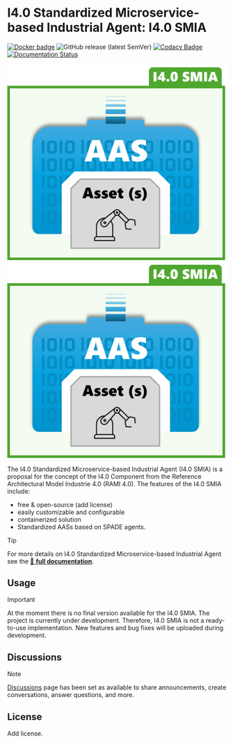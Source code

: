 # I4.0 Standardized Microservice-based Industrial Agent: I4.0 SMIA 

[![Docker badge](https://img.shields.io/docker/pulls/ekhurtado/aas-manager.svg)](https://hub.docker.com/r/ekhurtado/aas-manager/) ![GitHub release (latest SemVer)](https://img.shields.io/github/v/release/ekhurtado/Component_I4_0?sort=semver) [![Codacy Badge](https://app.codacy.com/project/badge/Grade/e87506fff1bb4a438c20e11bb7295f51)](https://app.codacy.com/gh/ekhurtado/Component_I4_0/dashboard?utm_source=gh&utm_medium=referral&utm_content=&utm_campaign=Badge_grade) [![Documentation Status](https://readthedocs.org/projects/component-i4-0/badge/?version=latest)](https://component-i4-0.readthedocs.io/en/latest/?badge=latest)

![I4.0 SMIA Logo Light](images/I4_0_SMIA_logo_positive.png/#gh-light-mode-only "I4.0 SMIA logo")
![I4.0 SMIA Logo Dark](images/I4_0_SMIA_logo_negative.png/#gh-dark-mode-only "I4.0 SMIA logo")

[//]: # (//Dependiendo del modo de GitHub oscuro o claro se añade una imagen u otra&#41;)

The I4.0 Standardized Microservice-based Industrial Agent (I4.0 SMIA) is a proposal for the concept of the I4.0 Component from the Reference Architectural Model Industrie 4.0 (RAMI 4.0). The features of the I4.0 SMIA include:

- free & open-source (add license)
- easily customizable and configurable
- containerized solution
- Standardized AASs based on SPADE agents.

> [!TIP]
> For more details on I4.0 Standardized Microservice-based Industrial Agent see the [:blue_book: **full documentation**](https://component-i4-0.readthedocs.io/en/latest/?badge=latest).

## Usage

> [!IMPORTANT]
> At the moment there is no final version available for the I4.0 SMIA.
> The project is currently under development.
> Therefore, I4.0 SMIA is not a ready-to-use implementation.
> New features and bug fixes will be uploaded during development.

## Discussions

> [!NOTE]
> [Discussions](https://github.com/ekhurtado/Component_I4_0/discussions) page has been set as available to share announcements, create conversations, answer questions, and more.

## License

Add license.
